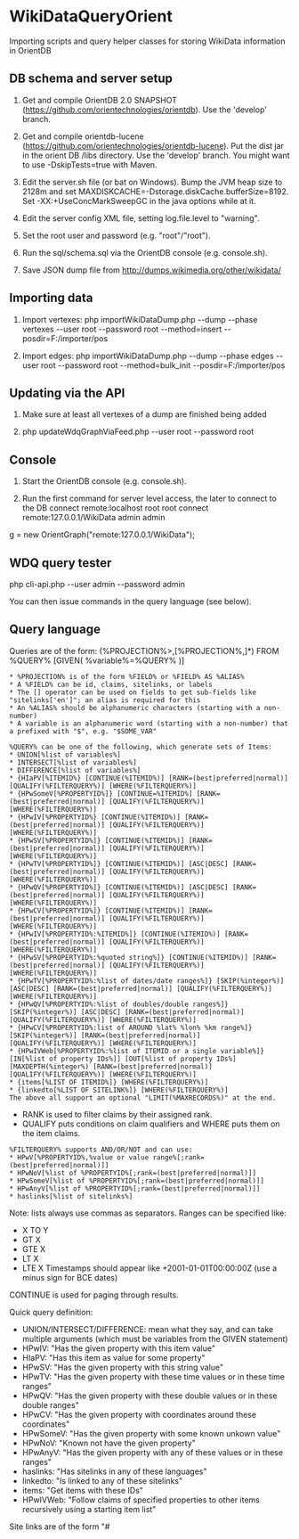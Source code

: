 WikiDataQueryOrient
===================

Importing scripts and query helper classes for storing WikiData information in OrientDB

DB schema and server setup
--------------

1)	Get and compile OrientDB 2.0 SNAPSHOT (https://github.com/orientechnologies/orientdb).
	Use the 'develop' branch.

2)	Get and compile orientdb-lucene (https://github.com/orientechnologies/orientdb-lucene).
	Put the dist jar in the orient DB /libs directory.
	Use the 'develop' branch. You might want to use -DskipTests=true with Maven.

3)  Edit the server.sh file (or bat on Windows).
	Bump the JVM heap size to 2128m and set MAXDISKCACHE=-Dstorage.diskCache.bufferSize=8192.
	Set -XX:+UseConcMarkSweepGC in the java options while at it.

4) 	Edit the server config XML file, setting log.file.level to "warning".

5) 	Set the root user and password (e.g. "root"/"root").

6) 	Run the sql/schema.sql via the OrientDB console (e.g. console.sh).

7)	Save JSON dump file from http://dumps.wikimedia.org/other/wikidata/

Importing data
--------------

1) Import vertexes:
	php importWikiDataDump.php --dump <dump path> --phase vertexes --user root --password root --method=insert --posdir=F:/importer/pos

2) Import edges:
	php importWikiDataDump.php --dump <dump path> --phase edges --user root --password root --method=bulk_init --posdir=F:/importer/pos

Updating via the API
--------------

1) Make sure at least all vertexes of a dump are finished being added

2) php updateWdqGraphViaFeed.php --user root --password root

Console
--------------

1) Start the OrientDB console (e.g. console.sh).

2) Run the first command for server level access, the later to connect to the DB
connect remote:localhost root root
connect remote:127.0.0.1/WikiData admin admin

g = new OrientGraph("remote:127.0.0.1/WikiData");

WDQ query tester
--------------

php cli-api.php --user admin --password admin

You can then issue commands in the query language (see below).

Query language
--------------

Queries are of the form:
(%PROJECTION%>,[%PROJECTION%,]*) FROM %QUERY% [GIVEN( %variable%=%QUERY% )]
```
* %PROJECTION% is of the form %FIELD% or %FIELD% AS %ALIAS%
* A %FIELD% can be id, claims, sitelinks, or labels
* The [] operator can be used on fields to get sub-fields like "sitelinks['en']"; an alias is required for this
* An %ALIAS% should be alphanumeric characters (starting with a non-number)
* A variable is an alphanumeric word (starting with a non-number) that a prefixed with "$", e.g. "$SOME_VAR"
```
```
%QUERY% can be one of the following, which generate sets of Items:
* UNION[%list of variables%]
* INTERSECT[%list of variables%]
* DIFFERENCE[%list of variables%]
* {HIaPV[%ITEMID%} [CONTINUE(%ITEMID%)] [RANK=(best|preferred|normal)] [QUALIFY(%FILTERQUERY%)] [WHERE(%FILTERQUERY%)]
* {HPwSomeV[%PROPERTYID%]} [CONTINUE=%ITEMID%] [RANK=(best|preferred|normal)] [QUALIFY(%FILTERQUERY%)] [WHERE(%FILTERQUERY%)]
* {HPwIV[%PROPERTYID%} [CONTINUE(%ITEMID%)] [RANK=(best|preferred|normal)] [QUALIFY(%FILTERQUERY%)] [WHERE(%FILTERQUERY%)]
* {HPwSV[%PROPERTYID%]} [CONTINUE(%ITEMID%)] [RANK=(best|preferred|normal)] [QUALIFY(%FILTERQUERY%)] [WHERE(%FILTERQUERY%)]
* {HPwTV[%PROPERTYID%]} [CONTINUE(%ITEMID%)] [ASC|DESC] [RANK=(best|preferred|normal)] [QUALIFY(%FILTERQUERY%)] [WHERE(%FILTERQUERY%)]
* {HPwQV[%PROPERTYID%]} [CONTINUE(%ITEMID%)] [ASC|DESC] [RANK=(best|preferred|normal)] [QUALIFY(%FILTERQUERY%)] [WHERE(%FILTERQUERY%)]
* {HPwCV[%PROPERTYID%]} [CONTINUE(%ITEMID%)] [RANK=(best|preferred|normal)] [QUALIFY(%FILTERQUERY%)] [WHERE(%FILTERQUERY%)]
* {HPwIV[%PROPERTYID%:%ITEMID%]} [CONTINUE(%ITEMID%)] [RANK=(best|preferred|normal)] [QUALIFY(%FILTERQUERY%)] [WHERE(%FILTERQUERY%)]
* {HPwSV[%PROPERTYID%:%quoted string%]} [CONTINUE(%ITEMID%)] [RANK=(best|preferred|normal)] [QUALIFY(%FILTERQUERY%)] [WHERE(%FILTERQUERY%)]
* {HPwTV[%PROPERTYID%:%list of dates/date ranges%]} [SKIP(%integer%)] [ASC|DESC] [RANK=(best|preferred|normal)] [QUALIFY(%FILTERQUERY%)] [WHERE(%FILTERQUERY%)]
* {HPwQV[%PROPERTYID%:%list of doubles/double ranges%]} [SKIP(%integer%)] [ASC|DESC] [RANK=(best|preferred|normal)] [QUALIFY(%FILTERQUERY%)] [WHERE(%FILTERQUERY%)]
* {HPwCV[%PROPERTYID%:list of AROUND %lat% %lon% %km range%]} [SKIP(%integer%)] [RANK=(best|preferred|normal)] [QUALIFY(%FILTERQUERY%)] [WHERE(%FILTERQUERY%)]
* {HPwIVWeb[%PROPERTYID%:%list of ITEMID or a single variable%]} [IN[%list of property IDs%]] [OUT[%list of property IDs%] [MAXDEPTH(%integer%) [RANK=(best|preferred|normal)] [QUALIFY(%FILTERQUERY%)] [WHERE(%FILTERQUERY%)]
* {items[%LIST OF ITEMID%]} [WHERE(%FILTERQUERY%)]
* {linkedto[%LIST OF SITELINK%]} [WHERE(%FILTERQUERY%)]
The above all support an optional "LIMIT(%MAXRECORDS%)" at the end.
```
* RANK is used to filter claims by their assigned rank.
* QUALIFY puts conditions on claim qualifiers and WHERE puts them on the item claims.
```
%FILTERQUERY% supports AND/OR/NOT and can use:
* HPwV[%PROPERTYID%,%value or value range%[;rank=(best|preferred|normal)]]
* HPwNoV[%list of %PROPERTYID%[;rank=(best|preferred|normal)]]
* HPwSomeV[%list of %PROPERTYID%[;rank=(best|preferred|normal)]]
* HPwAnyV[%list of %PROPERTYID%[;rank=(best|preferred|normal)]]
* haslinks[%list of sitelinks%]
```
Note: lists always use commas as separators. Ranges can be specified like:
* X TO Y
* GT X
* GTE X
* LT X
* LTE X
Timestamps should appear like +2001-01-01T00:00:00Z (use a minus sign for BCE dates)

CONTINUE is used for paging through results.

Quick query definition:
* UNION/INTERSECT/DIFFERENCE: mean what they say, and can take multiple arguments (which must be variables from the GIVEN statement)
* HPwIV: "Has the given property with this item value"
* HIaPV: "Has this item as value for some property"
* HPwSV: "Has the given property with this string value"
* HPwTV: "Has the given property with these time values or in these time ranges"
* HPwQV: "Has the given property with these double values or in these double ranges"
* HPwCV: "Has the given property with coordinates around these coordinates"
* HPwSomeV: "Has the given property with some known unkown value"
* HPwNoV: "Known not have the given property"
* HPwAnyV: "Has the given property with any of these values or in these ranges"
* haslinks: "Has sitelinks in any of these languages"
* linkedto: "Is linked to any of these sitelinks"
* items: "Get items with these IDs"
* HPwIVWeb: "Follow claims of specified properties to other items recursively using a starting item list"

Site links are of the form "<site>#<title>".

Example of query syntax:
```sql
 (
	id,
	sitelinks['en'] AS sitelink,
	labels['en'] AS label,
	claims[X] AS PX,
	claims[Y] AS PY
 )
 FROM {HPwIVWeb[$SOMEITEMS] OUT[40] MAXDEPTH(3)}
 GIVEN (
	$SOME_ITEMS = {HPwIVWeb[X] OUT[X,Y]}
	$OTHER_ITEMS = {HPwIVWeb[$SOME_ITEMS] IN[X,Y]}
	$ITEMS_A = {HPwQV[X:A] DESC RANK(best) QUALIFY(HPwV[X:Y]) WHERE(HPwV[X:Y])}
	$ITEMS_B = {HPwQV[Y:B TO C, GTE D]}
	$BOTH_AB = UNION($ITEMS_A,$ITEMS_B)
	$DIFF_AB = DIFFERENCE($ITEMS_A,$ITEMS_B)
	$INTERSECT_AB = INTERSECT($ITEMS_A,$ITEMS_B)
	$SET_A = {HPwTV[X:D1 to D2] ASC RANK(best) QUALIFY(HPwV[X:Y]) WHERE(HPwV[X:Y]) LIMIT(100)}
	$SET_B = {HPwCV[X:AROUND A B C,AROUND A B C] RANK(best) QUALIFY(HPwV[X:Y]) WHERE(HPwV[X:Y])}
	$SET_C = {HPwSV[X:"cat"] RANK(best) QUALIFY(HPwV[X:Y]) WHERE(HPwV[X:Y])}
	$STUFF = {items[2,425,62,23]}
	$WLINK = {HPwIV[X:A] WHERE(link[X,Y])}
 )
```
